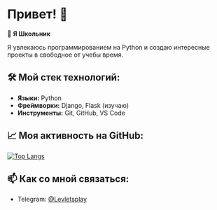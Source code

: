 # Привет! 👋

🚀 **Я Школьник**

Я увлекаюсь программированием на Python и создаю интересные проекты в свободное от учебы время.

## 🛠 Мой стек технологий:
- **Языки:** Python
- **Фреймворки:** Django, Flask (изучаю)
- **Инструменты:** Git, GitHub, VS Code

## 📈 Моя активность на GitHub:

[![Top Langs](https://github-readme-stats.vercel.app/api/top-langs/?username=levletsplay0&layout=compact&theme=radical)](https://github.com/levletsplay0)

## 📫 Как со мной связаться:
- Telegram: [@Levletsplay](https://t.me/Levletsplay)

